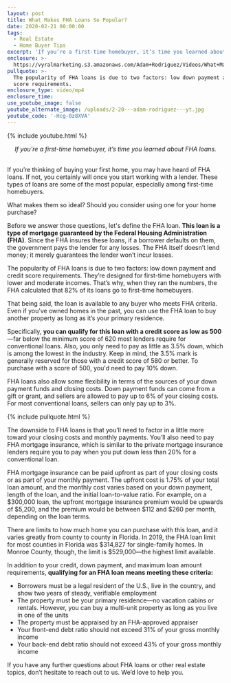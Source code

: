 ```yaml
---
layout: post
title: What Makes FHA Loans So Popular?
date: 2020-02-21 00:00:00
tags:
  - Real Estate
  - Home Buyer Tips
excerpt: 'If you’re a first-time homebuyer, it’s time you learned about FHA loans.'
enclosure: >-
  https://vyralmarketing.s3.amazonaws.com/Adam+Rodriguez/Videos/What+Makes+FHA+Loans+So+Popular_.mp4
pullquote: >-
  The popularity of FHA loans is due to two factors: low down payment and credit
  score requirements.
enclosure_type: video/mp4
enclosure_time:
use_youtube_image: false
youtube_alternate_image: /uploads/2-20---adam-rodriguez---yt.jpg
youtube_code: '-Hcg-0z8XVA'
---
```


{% include youtube.html %}

<center><em>If you&rsquo;re a first-time homebuyer, it&rsquo;s time you learned about FHA loans.</em></center>

<br>If you’re thinking of buying your first home, you may have heard of FHA loans. If not, you certainly will once you start working with a lender. These types of loans are some of the most popular, especially among first-time homebuyers.

What makes them so ideal? Should you consider using one for your home purchase?

Before we answer those questions, let's define the FHA loan. **This loan is a type of mortgage guaranteed by the Federal Housing Administration (FHA)**. Since the FHA insures these loans, if a borrower defaults on them, the government pays the lender for any losses. The FHA itself doesn’t lend money; it merely guarantees the lender won’t incur losses.

The popularity of FHA loans is due to two factors: low down payment and credit score requirements. They’re designed for first-time homebuyers with lower and moderate incomes. That’s why, when they ran the numbers, the FHA calculated that 82% of its loans go to first-time homebuyers.

That being said, the loan is available to any buyer who meets FHA criteria. Even if you’ve owned homes in the past, you can use the FHA loan to buy another property as long as it’s your primary residence.

Specifically, **you can qualify for this loan with a credit score as low as 500**—far below the minimum score of 620 most lenders require for conventional loans. Also, you only need to pay as little as 3.5% down, which is among the lowest in the industry. Keep in mind, the 3.5% mark is generally reserved for those with a credit score of 580 or better. To purchase with a score of 500, you'd need to pay 10% down.

FHA loans also allow some flexibility in terms of the sources of your down payment funds and closing costs. Down payment funds can come from a gift or grant, and sellers are allowed to pay up to 6% of your closing costs. For most conventional loans, sellers can only pay up to 3%.

{% include pullquote.html %}

The downside to FHA loans is that you’ll need to factor in a little more toward your closing costs and monthly payments. You’ll also need to pay FHA mortgage insurance, which is similar to the private mortgage insurance lenders require you to pay when you put down less than 20% for a conventional loan.

FHA mortgage insurance can be paid upfront as part of your closing costs or as part of your monthly payment. The upfront cost is 1.75% of your total loan amount, and the monthly cost varies based on your down payment, length of the loan, and the initial loan-to-value ratio. For example, on a $300,000 loan, the upfront mortgage insurance premium would be upwards of $5,200, and the premium would be between $112 and $260 per month, depending on the loan terms.

There are limits to how much home you can purchase with this loan, and it varies greatly from county to county in Florida. In 2019, the FHA loan limit for most counties in Florida was $314,827 for single-family homes. In Monroe County, though, the limit is $529,000—the highest limit available.

In addition to your credit, down payment, and maximum loan amount requirements, **qualifying for an FHA loan means meeting these criteria:**

* Borrowers must be a legal resident of the U.S., live in the country, and show two years of steady, verifiable employment
* The property must be your primary residence—no vacation cabins or rentals. However, you can buy a multi-unit property as long as you live in one of the units
* The property must be appraised by an FHA-approved appraiser
* Your front-end debt ratio should not exceed 31% of your gross monthly income
* Your back-end debt ratio should not exceed 43% of your gross monthly income

If you have any further questions about FHA loans or other real estate topics, don’t hesitate to reach out to us. We’d love to help you.